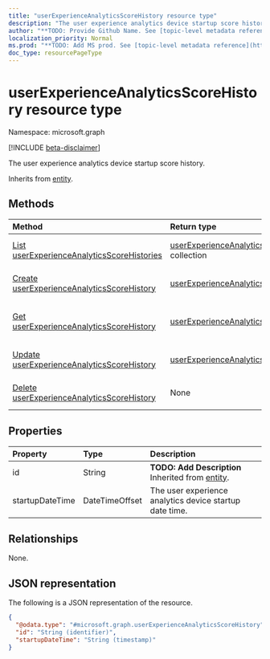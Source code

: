 ```yaml
---
title: "userExperienceAnalyticsScoreHistory resource type"
description: "The user experience analytics device startup score history."
author: "**TODO: Provide Github Name. See [topic-level metadata reference](https://msgo.azurewebsites.net/add/document/guidelines/metadata.html#topic-level-metadata)**"
localization_priority: Normal
ms.prod: "**TODO: Add MS prod. See [topic-level metadata reference](https://msgo.azurewebsites.net/add/document/guidelines/metadata.html#topic-level-metadata)**"
doc_type: resourcePageType
---
```


# userExperienceAnalyticsScoreHistory resource type

Namespace: microsoft.graph

[!INCLUDE [beta-disclaimer](../../includes/beta-disclaimer.md)]

The user experience analytics device startup score history.


Inherits from [entity](../resources/entity.md).

## Methods
|Method|Return type|Description|
|:---|:---|:---|
|[List userExperienceAnalyticsScoreHistories](../api/userexperienceanalyticsscorehistory-list.md)|[userExperienceAnalyticsScoreHistory](../resources/userexperienceanalyticsscorehistory.md) collection|Get a list of the [userExperienceAnalyticsScoreHistory](../resources/userexperienceanalyticsscorehistory.md) objects and their properties.|
|[Create userExperienceAnalyticsScoreHistory](../api/userexperienceanalyticsscorehistory-create.md)|[userExperienceAnalyticsScoreHistory](../resources/userexperienceanalyticsscorehistory.md)|Create a new [userExperienceAnalyticsScoreHistory](../resources/userexperienceanalyticsscorehistory.md) object.|
|[Get userExperienceAnalyticsScoreHistory](../api/userexperienceanalyticsscorehistory-get.md)|[userExperienceAnalyticsScoreHistory](../resources/userexperienceanalyticsscorehistory.md)|Read the properties and relationships of a [userExperienceAnalyticsScoreHistory](../resources/userexperienceanalyticsscorehistory.md) object.|
|[Update userExperienceAnalyticsScoreHistory](../api/userexperienceanalyticsscorehistory-update.md)|[userExperienceAnalyticsScoreHistory](../resources/userexperienceanalyticsscorehistory.md)|Update the properties of a [userExperienceAnalyticsScoreHistory](../resources/userexperienceanalyticsscorehistory.md) object.|
|[Delete userExperienceAnalyticsScoreHistory](../api/userexperienceanalyticsscorehistory-delete.md)|None|Deletes a [userExperienceAnalyticsScoreHistory](../resources/userexperienceanalyticsscorehistory.md) object.|

## Properties
|Property|Type|Description|
|:---|:---|:---|
|id|String|**TODO: Add Description** Inherited from [entity](../resources/entity.md).|
|startupDateTime|DateTimeOffset|The user experience analytics device startup date time.|

## Relationships
None.

## JSON representation
The following is a JSON representation of the resource.
<!-- {
  "blockType": "resource",
  "keyProperty": "id",
  "@odata.type": "microsoft.graph.userExperienceAnalyticsScoreHistory",
  "baseType": "microsoft.graph.entity",
  "openType": false
}
-->
``` json
{
  "@odata.type": "#microsoft.graph.userExperienceAnalyticsScoreHistory",
  "id": "String (identifier)",
  "startupDateTime": "String (timestamp)"
}
```

